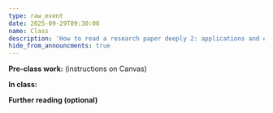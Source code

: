 ```yaml
---
type: raw_event
date: 2025-09-29T09:30:00
name: Class
description: 'How to read a research paper deeply 2: applications and experiments'
hide_from_announcments: true
---
```


**Pre-class work:** (instructions on Canvas)



**In class:**



**Further reading (optional)**
